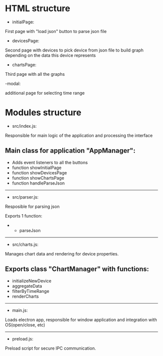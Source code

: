 # HTML structure

- initialPage:

First page with "load json" button to parse json file

- devicesPage:

Second page with devices to pick device from json file to build graph depending on the data this device represents

- chartsPage:

Third page with all the graphs

-modal:

additional page for selecting time range

# Modules structure

- src/index.js:

Responsible for main logic of the application and processing the interface

## Main class for application "AppManager":

- Adds event listeners to all the buttons
- function showInitialPage
- function showDevicesPage
- function showChartsPage
- function handleParseJson
-------------------------------------------------

- src/parser.js:

Resposible for parsing json

Exports 1 function:

- - parseJson
-------------------------------------------------

- src/charts.js:

Manages chart data and rendering for device properties.

## Exports class "ChartManager" with functions:

- initializeNewDevice
- aggregateData
- filterByTimeRange
- renderCharts
-------------------------------------------------

- main.js:

Loads electron app, responsible for window application and integration with OS(open/close, etc)

-------------------------------------------------

- preload.js:

Preload script for secure IPC communication.
